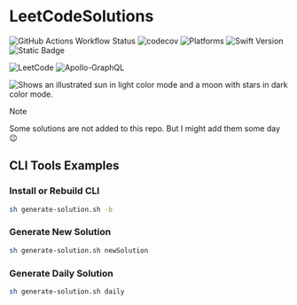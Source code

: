 # LeetCodeSolutions

![GitHub Actions Workflow Status](https://img.shields.io/github/actions/workflow/status/Alexey-Matjuk/LeetCodeSolutions/codecov.yml?branch=main&logo=github&label=CI)
![codecov](https://codecov.io/github/Alexey-Matjuk/LeetCodeSolutions/graph/badge.svg?token=XR1T55UU0G)
![Platforms](https://img.shields.io/badge/Platforms-macOS-blue)
![Swift Version](https://img.shields.io/badge/Swift-6.0-blue?logo=swift&logoColor=white)
![Static Badge](https://img.shields.io/badge/SPM-compatible-blue)

![LeetCode](https://img.shields.io/badge/LeetCode-000000?style=for-the-badge&logo=LeetCode&logoColor=#d16c06)
![Apollo-GraphQL](https://img.shields.io/badge/-ApolloGraphQL-311C87?style=for-the-badge&logo=apollo-graphql)

<picture>
 <source media="(prefers-color-scheme: dark)" srcset="https://leetcode-badge-sage.vercel.app/badge/Alexey-Matjuk?theme=dark">
 <img alt="Shows an illustrated sun in light color mode and a moon with stars in dark color mode." src="https://leetcode-badge-sage.vercel.app/badge/Alexey-Matjuk?theme=light">
</picture>

> [!NOTE]
> Some solutions are not added to this repo. But I might add them some day 😉

## CLI Tools Examples

### Install or Rebuild CLI
```bash
sh generate-solution.sh -b
```

### Generate New Solution
```bash
sh generate-solution.sh newSolution
```

### Generate Daily Solution
```bash
sh generate-solution.sh daily
```
